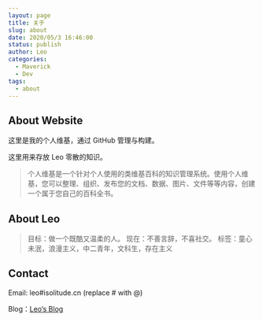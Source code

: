 ```yaml
---
layout: page
title: 关于
slug: about
date: 2020/05/3 16:46:00
status: publish
author: Leo
categories: 
  - Maverick
  - Dev
tags: 
  - about
---
```


## About Website

这里是我的个人维基，通过 GitHub 管理与构建。

这里用来存放 Leo 零散的知识。

> 个人维基是一个针对个人使用的类维基百科的知识管理系统。使用个人维基，您可以整理、组织、发布您的文档、数据、图片、文件等等内容，创建一个属于您自己的百科全书。

## About Leo

> 目标：做一个既酷又温柔的人。
> 现在：不善言辞，不喜社交。
> 标签：童心未泯，浪漫主义，中二青年，文科生，存在主义

## Contact

Email: leo#isolitude.cn (replace # with @)

Blog：[Leo‘s Blog](https://www.isolitude.cn/)
